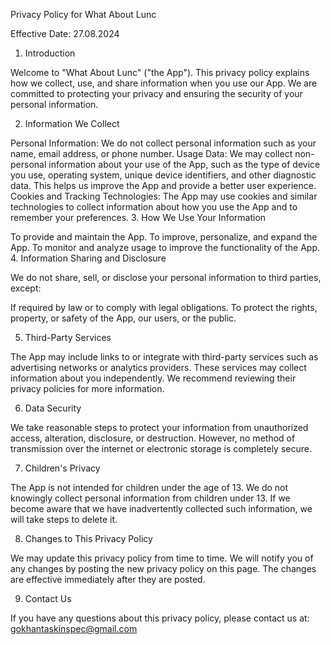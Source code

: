 Privacy Policy for What About Lunc

Effective Date: 27.08.2024

1. Introduction

Welcome to "What About Lunc" ("the App"). This privacy policy explains how we collect, use, and share information when you use our App. We are committed to protecting your privacy and ensuring the security of your personal information.

2. Information We Collect

Personal Information: We do not collect personal information such as your name, email address, or phone number.
Usage Data: We may collect non-personal information about your use of the App, such as the type of device you use, operating system, unique device identifiers, and other diagnostic data. This helps us improve the App and provide a better user experience.
Cookies and Tracking Technologies: The App may use cookies and similar technologies to collect information about how you use the App and to remember your preferences. 3. How We Use Your Information

To provide and maintain the App.
To improve, personalize, and expand the App.
To monitor and analyze usage to improve the functionality of the App. 4. Information Sharing and Disclosure

We do not share, sell, or disclose your personal information to third parties, except:

If required by law or to comply with legal obligations.
To protect the rights, property, or safety of the App, our users, or the public.

5. Third-Party Services

The App may include links to or integrate with third-party services such as advertising networks or analytics providers. These services may collect information about you independently. We recommend reviewing their privacy policies for more information.

6. Data Security

We take reasonable steps to protect your information from unauthorized access, alteration, disclosure, or destruction. However, no method of transmission over the internet or electronic storage is completely secure.

7. Children's Privacy

The App is not intended for children under the age of 13. We do not knowingly collect personal information from children under 13. If we become aware that we have inadvertently collected such information, we will take steps to delete it.

8. Changes to This Privacy Policy

We may update this privacy policy from time to time. We will notify you of any changes by posting the new privacy policy on this page. The changes are effective immediately after they are posted.

9. Contact Us

If you have any questions about this privacy policy, please contact us at: gokhantaskinspec@gmail.com
